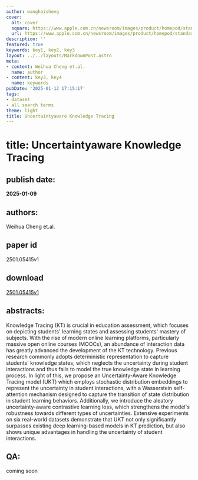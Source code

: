 ```yaml
---
author: wanghaisheng
cover:
  alt: cover
  square: https://www.apple.com.cn/newsroom/images/product/homepod/standard/Apple-HomePod-hero-230118_big.jpg.large_2x.jpg
  url: https://www.apple.com.cn/newsroom/images/product/homepod/standard/Apple-HomePod-hero-230118_big.jpg.large_2x.jpg
description: ''
featured: true
keywords: key1, key2, key3
layout: ../../layouts/MarkdownPost.astro
meta:
- content: Weihua Cheng et.al.
  name: author
- content: key3, key4
  name: keywords
pubDate: '2025-01-12 17:15:17'
tags:
- dataset
- all search terms
theme: light
title: Uncertaintyaware Knowledge Tracing
---
```


# title: Uncertaintyaware Knowledge Tracing 
## publish date: 
**2025-01-09** 
## authors: 
  Weihua Cheng et.al. 
## paper id
2501.05415v1
## download
[2501.05415v1](http://arxiv.org/abs/2501.05415v1)
## abstracts:
Knowledge Tracing (KT) is crucial in education assessment, which focuses on depicting students' learning states and assessing students' mastery of subjects. With the rise of modern online learning platforms, particularly massive open online courses (MOOCs), an abundance of interaction data has greatly advanced the development of the KT technology. Previous research commonly adopts deterministic representation to capture students' knowledge states, which neglects the uncertainty during student interactions and thus fails to model the true knowledge state in learning process. In light of this, we propose an Uncertainty-Aware Knowledge Tracing model (UKT) which employs stochastic distribution embeddings to represent the uncertainty in student interactions, with a Wasserstein self-attention mechanism designed to capture the transition of state distribution in student learning behaviors. Additionally, we introduce the aleatory uncertainty-aware contrastive learning loss, which strengthens the model's robustness towards different types of uncertainties. Extensive experiments on six real-world datasets demonstrate that UKT not only significantly surpasses existing deep learning-based models in KT prediction, but also shows unique advantages in handling the uncertainty of student interactions.
## QA:
coming soon
